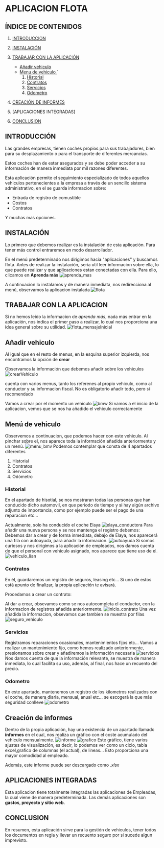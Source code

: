 # APLICACION FLOTA


## **ÍNDICE DE CONTENIDOS**
1. [INTRODUCCION](#introducción)
2. [INSTALACIÓN](#instalación)
3. [TRABAJAR CON LA APLICACIÓN](#trabajar-con-la-aplicación)
   
   - [Añadir vehiculo ](#añadir-vehiculo)
   - [Menu de vehiculo ](#menú-de-vehiculo)´
      1. [Historial](#historial)
      2. [Contratos](#contratos)
      3. [Servicios](#servicios)
      4. [Odometro](#odometro)
  
4. [CREACIÓN DE INFORMES](#creación-de-informes)
5. [APLICACIONES INTEGRADAS]
5. [CONCLUSION](#conclusión)


## **INTRODUCCIÓN**

Las grandes empresas, tienen coches propios para sus trabajadores, bien para su desplazamiento o para el transporte de diferentes mercancias. 

Estos coches han de estar asegurados y se debe poder acceder a su información de manera inmediata por mil razones diferentes.

Esta aplicación permite el seguimiento especializado de todos aquellos vehiculos pertenecientes a la empresa a través de un sencillo sistema administrativo, en el se guarda informacion sobre:

 - Entrada de registro de comustible
 - Costos
 - Contratos
 
 Y muchas mas opciones.

## **INSTALACIÓN**
Lo primero que debemos realizar es la instalación de esta aplicación. Para tener más control entraremos en modo desarrollador.

En el menú predeterminado nos dirigimos hacia "aplicaciones" y buscamos flota. Antes de realizar la instalación, sería util leer informacion sobre ella, lo que puede realizar y que aplicaciones estan conectadas con ella. 
Para ello, clicamos en **Aprenda más**
![aprenda_mas]

 A continuacion lo instalamos y de manera inmediata, nos redirecciona al menú, observamos la aplicacion instalada 
![flota]

## **TRABAJAR CON LA APLICACION**
Si no hemos leido la informacion de *aprenda más*, nada más entrar en la aplicación, nos indica el primer paso a realizar, lo cual nos proporciona una idea general sobre su utilidad.
![flota_mensajeInicial]

## Añadir vehiculo
Al igual que en el resto de menus, en la esquina superior izquierda, nos encontramos la opción de **crear**

Observamos la información que debemos añadir sobre los vehiculos
![crearVehiculo]

cuenta con varios menus, tanto los referenes al propio vehiculo, como al conductor y su informacion fiscal. No es obligatorio añadir todo, pero si recomendado

Vamos a crear por el momento un vehiculo 
![bmw]
 Si vamos a el inicio de la aplicacion, vemos que se nos ha añadido el vehiculo correctamente

## Menú de vehiculo
Observemos a continuacion, que podemos hacer con este vehiculo. Al pinchar sobre el, nos aparece toda la información añadida anteriormente y un menú.
![menu_bmv]
Podemos contemplar que consta de 4 apartados diferentes
1. Historial
2. Contratos
3. Servicios
4. Odómetro

### **Historial**
En el apartado de hisotial, se nos mostraran todas las personas que han conducido dicho automovil, en que periodo de tiempo y si hay algún archivo adjunto de importancia, como por ejemplo puede ser el pago de una reparacion etc...

Actualmente, solo ha conducido el coche Elaya
![elaya_conductora]
Para añadir una nueva persona y se nos mantenga el registro debemos:
Debemos dar a crear y de forma inmediata, debajo de Elaya, nos aparecerá una fila con autoayuda, para añadir la informacion.
![autoayuda]
Si somos curiosos y nos dirigimos a la aplicación de empleados, nos damos cuenta de que el personal con vehiculo asignado, nos aparece que tiene uso de el.
![vehiculo_lian]

### **Contratos**
En él, guardaremos un registro de seguros, leasing etc... Si uno de estos está apunto de finalizar, la propia aplicación te avisará.

Procedamos a crear un contrato:

Al dar a crear, obsevamos como se nos autocompleta el conductor, con la informacion de registros añadida anteriormente.
![inicio_contrato]
Una vez añadida la informacion, obsevamos que tambien se muestra por filas
![seguro_vehiculo]

### **Servicios**
Registramos reparaciones ocasionales, mantenimientos fijos etc...
Vamos a realizar un mantenimiento fijo, como hemos realizado anteriormente, presionamos sobre crear y añadiremos la información necesaria
![servicios]
Nos damos cuenta de que la información relevante, se muestra de manera inmediata, lo cual facilita su uso, además, al final, nos hace un recuento del precio. 


### **Odometro**
En este apartado, mantenemos un registro de los kilometros realizados con el coche, de manera diaria, mensual, anual etc... se escogerá la que más seguridad conlleve
![odometro]

## **Creación de informes**
Dentro de la propia aplicación, hay una existencia de un apartado llamado **informes** en el cual, nos realiza un gráfico con el coste acumulado del vehiculo mensualmente.
![informe]
![grafico]
Este gráfico, tiene varios ajustes de visualización, es decir, lo podemos ver como un ciclo, tabla excel,grafico de columnas (el actual), de lineas... Esto proporciona una mayor comodidad al empleado. 

Además, este informe puede ser descargado como *.xlsx*

## **APLICACIONES INTEGRADAS**
Esta aplicacion tiene totalmente integradas las aplicaciones de Empleadas, la cual viene de manera predeterminada. Las demás aplicaciones son **gastos, proyecto y sitio web**.

## **CONCLUSION**
En resumen, esta aplicación sirve para la gestión de vehiculos, tener todos los documentos en regla y llevar un recuento seguro por si sucede algun imprevisto.


[flota]: imagenes_aplicacion/flota.jpg "Opcion flora"
[flota_mensajeInicial]: imagenes_aplicacion/flota_mensajeInicial.jpg "Mensaje inicial: Agregar vehiculo"
[aprenda_mas]: imagenes_aplicacion/aprendaMas_Flota.jpg
[crearVehiculo]: imagenes_aplicacion/crearVehiculo.jpg
[bmw]: imagenes_aplicacion/vehiculoBMW.jpg
[menu_bmv]: imagenes_aplicacion/menu_bmv.jpg
[elaya_conductora]: imagenes_aplicacion/elaya_conductora.jpg
[autoayuda]: imagenes_aplicacion/autoayuda_nuevo.jpg
[vehiculo_lian]:imagenes_aplicacion/vehiculo_lian.jpg
[inicio_contrato]:imagenes_aplicacion/inicio_contrato.jpg
[seguro_vehiculo]:imagenes_aplicacion/Seguro%20vehiculo.jpg
[servicios]:imagenes_aplicacion/servicios.jpg
[informe]:imagenes_aplicacion/informe.jpg
[grafico]:imagenes_aplicacion/grafico.jpg
[odometro]:imagenes_aplicacion/odometro.jpg